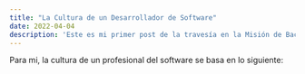 ```yaml
---
title: "La Cultura de un Desarrollador de Software"
date: 2022-04-04
description: 'Este es mi primer post de la travesía en la Misión de Backend con Node JS de Launch X.'
---
```


Para mi, la cultura de un profesional del software se basa en lo siguiente:
